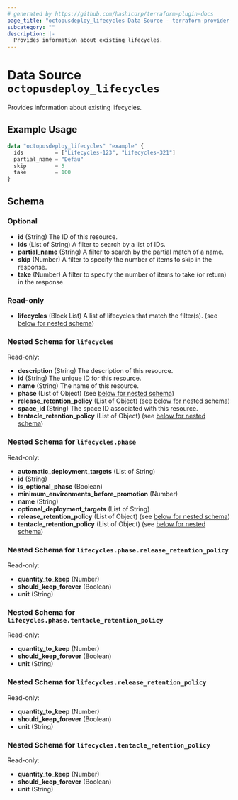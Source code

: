 ```yaml
---
# generated by https://github.com/hashicorp/terraform-plugin-docs
page_title: "octopusdeploy_lifecycles Data Source - terraform-provider-octopusdeploy"
subcategory: ""
description: |-
  Provides information about existing lifecycles.
---
```


# Data Source `octopusdeploy_lifecycles`

Provides information about existing lifecycles.

## Example Usage

```terraform
data "octopusdeploy_lifecycles" "example" {
  ids          = ["Lifecycles-123", "Lifecycles-321"]
  partial_name = "Defau"
  skip         = 5
  take         = 100
}
```

<!-- schema generated by tfplugindocs -->
## Schema

### Optional

- **id** (String) The ID of this resource.
- **ids** (List of String) A filter to search by a list of IDs.
- **partial_name** (String) A filter to search by the partial match of a name.
- **skip** (Number) A filter to specify the number of items to skip in the response.
- **take** (Number) A filter to specify the number of items to take (or return) in the response.

### Read-only

- **lifecycles** (Block List) A list of lifecycles that match the filter(s). (see [below for nested schema](#nestedblock--lifecycles))

<a id="nestedblock--lifecycles"></a>
### Nested Schema for `lifecycles`

Read-only:

- **description** (String) The description of this resource.
- **id** (String) The unique ID for this resource.
- **name** (String) The name of this resource.
- **phase** (List of Object) (see [below for nested schema](#nestedatt--lifecycles--phase))
- **release_retention_policy** (List of Object) (see [below for nested schema](#nestedatt--lifecycles--release_retention_policy))
- **space_id** (String) The space ID associated with this resource.
- **tentacle_retention_policy** (List of Object) (see [below for nested schema](#nestedatt--lifecycles--tentacle_retention_policy))

<a id="nestedatt--lifecycles--phase"></a>
### Nested Schema for `lifecycles.phase`

Read-only:

- **automatic_deployment_targets** (List of String)
- **id** (String)
- **is_optional_phase** (Boolean)
- **minimum_environments_before_promotion** (Number)
- **name** (String)
- **optional_deployment_targets** (List of String)
- **release_retention_policy** (List of Object) (see [below for nested schema](#nestedobjatt--lifecycles--phase--release_retention_policy))
- **tentacle_retention_policy** (List of Object) (see [below for nested schema](#nestedobjatt--lifecycles--phase--tentacle_retention_policy))

<a id="nestedobjatt--lifecycles--phase--release_retention_policy"></a>
### Nested Schema for `lifecycles.phase.release_retention_policy`

Read-only:

- **quantity_to_keep** (Number)
- **should_keep_forever** (Boolean)
- **unit** (String)


<a id="nestedobjatt--lifecycles--phase--tentacle_retention_policy"></a>
### Nested Schema for `lifecycles.phase.tentacle_retention_policy`

Read-only:

- **quantity_to_keep** (Number)
- **should_keep_forever** (Boolean)
- **unit** (String)



<a id="nestedatt--lifecycles--release_retention_policy"></a>
### Nested Schema for `lifecycles.release_retention_policy`

Read-only:

- **quantity_to_keep** (Number)
- **should_keep_forever** (Boolean)
- **unit** (String)


<a id="nestedatt--lifecycles--tentacle_retention_policy"></a>
### Nested Schema for `lifecycles.tentacle_retention_policy`

Read-only:

- **quantity_to_keep** (Number)
- **should_keep_forever** (Boolean)
- **unit** (String)


